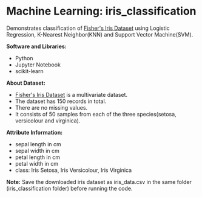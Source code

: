 # Machine Learning: iris_classification

Demonstrates classification of [Fisher's Iris Dataset](https://archive.ics.uci.edu/ml/datasets/Iris) using Logistic Regression, K-Nearest Neighbor(KNN) and Support Vector Machine(SVM).

**Software and Libraries:**
  * Python
  * Jupyter Notebook
  * scikit-learn

**About Dataset:**

 * [Fisher's Iris Dataset](https://archive.ics.uci.edu/ml/datasets/Iris) is a multivariate dataset.
 * The dataset has 150 records in total. 
 * There are no missing values. 
 * It consists of 50 samples from each of the three species(setosa, versicolour and virginica).

**Attribute Information:**
 * sepal length in cm
 * sepal width in cm
 * petal length in cm
 * petal width in cm
 * class: Iris Setosa, Iris Versicolour, Iris Virginica

**Note:**
 Save the downloaded iris dataset as iris_data.csv in the same folder (iris_classification folder) before running the code.
